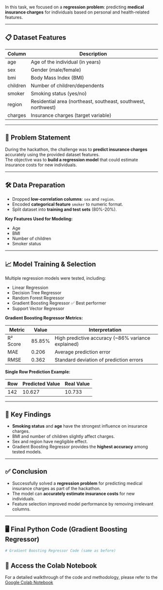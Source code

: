 
In this task, we focused on a **regression problem**: predicting **medical insurance charges** for individuals based on personal and health-related features.

---

## 📋 Dataset Features

| Column   | Description |
|----------|-------------|
| age      | Age of the individual (in years) |
| sex      | Gender (male/female) |
| bmi      | Body Mass Index (BMI) |
| children | Number of children/dependents |
| smoker   | Smoking status (yes/no) |
| region   | Residential area (northeast, southeast, southwest, northwest) |
| charges  | Insurance charges (target variable) |

---

## 🔹 Problem Statement
During the hackathon, the challenge was to **predict insurance charges** accurately using the provided dataset features.  
The objective was to **build a regression model** that could estimate insurance costs for new individuals.

---

## 🛠️ Data Preparation
- Dropped **low-correlation columns**: `sex` and `region`.  
- Encoded **categorical feature** `smoker` to numeric format.  
- Split dataset into **training and test sets** (80%-20%).  

**Key Features Used for Modeling:**  
- Age  
- BMI  
- Number of children  
- Smoker status  

---

## 📈 Model Training & Selection
Multiple regression models were tested, including:  
- Linear Regression  
- Decision Tree Regressor  
- Random Forest Regressor  
- Gradient Boosting Regressor ✅ Best performer  
- Support Vector Regressor  

**Gradient Boosting Regressor Metrics:**

| Metric | Value | Interpretation |
|--------|-------|----------------|
| R² Score | 85.85% | High predictive accuracy (~86% variance explained) |
| MAE      | 0.206  | Average prediction error |
| RMSE     | 0.362  | Standard deviation of prediction errors |

**Single Row Prediction Example:**

| Row | Predicted Value | Real Value |
|-----|----------------|------------|
| 142 | 10.627         | 10.733     |

---

## 🧠 Key Findings
- **Smoking status** and **age** have the strongest influence on insurance charges.  
- BMI and number of children slightly affect charges.  
- Sex and region have negligible effect.  
- Gradient Boosting Regressor provides the **highest accuracy** among tested models.

---

## ✅ Conclusion
- Successfully solved a **regression problem** for predicting medical insurance charges as part of the hackathon.  
- The model can **accurately estimate insurance costs** for new individuals.  
- Feature selection improved model performance by removing irrelevant columns.

---

## 🖥️ Final Python Code (Gradient Boosting Regressor)

```python
# Gradient Boosting Regressor Code (same as before)

```
## 📂 Access the Colab Notebook
For a detailed walkthrough of the code and methodology, please refer to the [Google Colab Notebook](https://colab.research.google.com/drive/14PtiXj2Qz4AYoQmXERp8_SV6xHNcoDfr?usp=sharing)